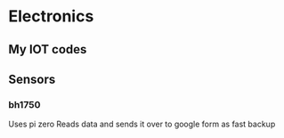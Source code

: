 # Electronics
## My IOT codes

## Sensors
### bh1750
Uses pi zero
Reads data and sends it over to google form as fast backup
